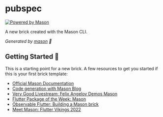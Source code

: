 # pubspec

[![Powered by Mason](https://img.shields.io/endpoint?url=https%3A%2F%2Ftinyurl.com%2Fmason-badge)](https://github.com/felangel/mason)

A new brick created with the Mason CLI.

_Generated by [mason][1] 🧱_

## Getting Started 🚀

This is a starting point for a new brick.
A few resources to get you started if this is your first brick template:

- [Official Mason Documentation][2]
- [Code generation with Mason Blog][3]
- [Very Good Livestream: Felix Angelov Demos Mason][4]
- [Flutter Package of the Week: Mason][5]
- [Observable Flutter: Building a Mason brick][6]
- [Meet Mason: Flutter Vikings 2022][7]

[1]: https://github.com/felangel/mason
[2]: https://docs.brickhub.dev
[3]: https://verygood.ventures/blog/code-generation-with-mason
[4]: https://youtu.be/G4PTjA6tpTU
[5]: https://youtu.be/qjA0JFiPMnQ
[6]: https://youtu.be/o8B1EfcUisw
[7]: https://youtu.be/LXhgiF5HiQg
